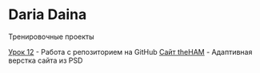

# Daria Daina
Тренировочные проекты

[Урок 12](https://dariadaina.github.io/lesson_12/ "Работа с репозиторием на GitHub") - Работа с репозиторием на GitHub
[Сайт theHAM](https://dariadaina.github.io/ham/ "Адаптивная верстка сайта из PSD") - Адаптивная верстка сайта из PSD
